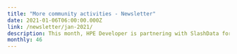 ```yaml
---
title: "More community activities - Newsletter"
date: 2021-01-06T06:00:00.000Z
link: /newsletter/jan-2021/
description: This month, HPE Developer is partnering with SlashData for a survey researching what’s top-of-mind for developers today. Later in January, we’ll be launching a new program – our Munch & Learn monthly community gatherings. These discussions will feature a variety of topics, including open source, Kubernetes, and HPE Ezmeral software.
monthly: 46
---
```

            